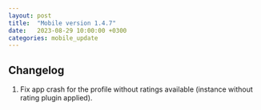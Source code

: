 ```yaml
---
layout: post
title:  "Mobile version 1.4.7"
date:   2023-08-29 10:00:00 +0300
categories: mobile_update
---
```


Changelog
---
1. Fix app crash for the profile without ratings available (instance without rating plugin applied).
